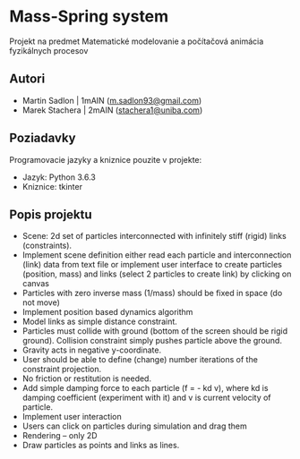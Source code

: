 # Mass-Spring system

Projekt na predmet Matematické modelovanie a počítačová animácia fyzikálnych procesov

## Autori

* Martin Sadlon | 1mAIN (m.sadlon93@gmail.com)
* Marek Stachera | 2mAIN (stachera1@uniba.com)

## Poziadavky

Programovacie jazyky a kniznice pouzite v projekte:

* Jazyk: Python 3.6.3
* Kniznice: tkinter

## Popis projektu

* Scene: 2d set of particles interconnected with infinitely stiff (rigid) links (constraints).
* Implement scene definition either read each particle and interconnection (link) data from text file or implement user interface to create particles (position, mass) and links (select 2 particles to create link) by clicking on canvas
* Particles with zero inverse mass (1/mass) should be fixed in space (do not move)
* Implement position based  dynamics algorithm
* Model links as simple distance constraint.
* Particles must collide with ground (bottom of the screen should be rigid ground). Collision constraint simply pushes particle above the ground.
* Gravity acts in negative y-coordinate.
* User should be able to define (change) number iterations of the constraint projection.
* No friction or restitution is needed.
* Add simple damping force to each particle (f = - kd v), where kd is damping coefficient (experiment with it) and v is current velocity of particle.
* Implement user interaction
* Users can click on particles during simulation and drag them
* Rendering – only 2D
* Draw particles as points and links as lines.

